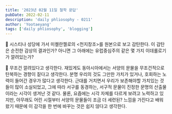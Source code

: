 ```yaml
---
title: '2023년 02월 11일 철학 문답'
pubDate: 2022-02-11
description: 'daily phliosophy - 0211'
author: 'Yootaeyang'
tags: ['daily phliosophy', 'blogging']
---
```


🤔 시스티나 성당에 가서 미켈란젤로의 <천지창조>를 원본으로 보고 감탄한다. 이 감탄은 순전한 감상의 결과인가? 아니면 그 아래에는 유럽중심주의 같은 몇 가지 이데롤로기가 깔려있는가?

📢 무조건 깔려있다고 생각한다. 재밌게도 동아시아에서는 서양의 문물을 무조건적으로 탄복하는 경향이 짙다고 생각한다. 분명 우리의 것도 그만한 가치가 있거나, 호회하는 노력이 들어간 경우가 많다고 생각한다. 근대를 거치면서 우리가 보존해야할 가치있는 것들이 많이 소실되었고, 그에 따라 서구를 동경하는, 서구적 문물이 진정한 문명의 산출물이라는 시각이 생겨난 것 같다. 물론, 요즘에는 시각 자체를 다르게 보려고 노력하고 있지만, 아무래도 어린 시절부터 서양의 문물들이 조금 더 세련된? 느낌을 가진다고 배워왔기 때문에 이 감각을 한 번에 바꾸는 것은 쉽지 않다고 생각한다.

